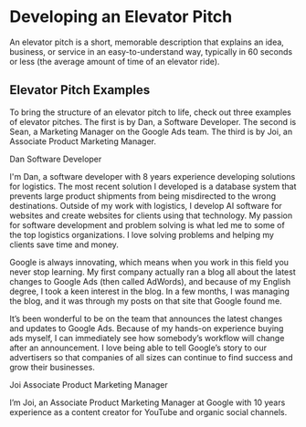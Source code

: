 # Developing an Elevator Pitch

An elevator pitch is a short, memorable description that explains an idea, business, or service in an easy-to-understand way, typically in 60 seconds or less (the average amount of time of an elevator ride).

## Elevator Pitch Examples

To bring the structure of an elevator pitch to life, check out three examples of elevator pitches. The first is by Dan, a Software Developer. The second is Sean, a Marketing Manager on the Google Ads team. The third is by Joi, an Associate Product Marketing Manager.

Dan
Software Developer

I'm Dan, a software developer with 8 years experience developing solutions for logistics. The most recent solution I developed is a database system that prevents large product shipments from being misdirected to the wrong destinations. Outside of my work with logistics, I develop AI software for websites and create websites for clients using that technology. My passion for software development and problem solving is what led me to some of the top logistics organizations. I love solving problems and helping my clients save time and money.

Google is always innovating, which means when you work in this field you never stop learning. My first company actually ran a blog all about the latest changes to Google Ads (then called AdWords), and because of my English degree, I took a keen interest in the blog. In a few months, I was managing the blog, and it was through my posts on that site that Google found me.

It’s been wonderful to be on the team that announces the latest changes and updates to Google Ads. Because of my hands-on experience buying ads myself, I can immediately see how somebody’s workflow will change after an announcement. I love being able to tell Google’s story to our advertisers so that companies of all sizes can continue to find success and grow their businesses.

Joi
Associate Product Marketing Manager

I’m Joi, an Associate Product Marketing Manager at Google with 10 years experience as a content creator for YouTube and organic social channels.
